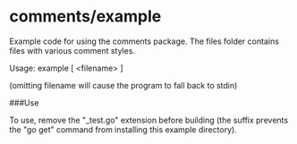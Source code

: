 comments/example
================

Example code for using the comments package. The files folder contains files with various comment styles.

Usage: example [ &lt;filename&gt; ]

(omitting filename will cause the program to fall back to stdin)

###Use

To use, remove the "_test.go" extension before building (the suffix prevents the "go get" command from installing this example directory).